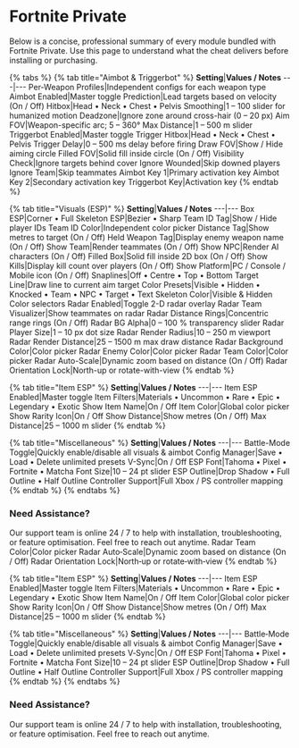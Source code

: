 # Fortnite Private

Below is a concise, professional summary of every module bundled with Fortnite Private. Use this page to understand what the cheat delivers before installing or purchasing.

{% tabs %}
{% tab title="Aimbot & Triggerbot" %}
**Setting**|**Values / Notes**
---|---
Per-Weapon Profiles|Independent configs for each weapon type
Aimbot Enabled|Master toggle
Prediction|Lead targets based on velocity (On / Off)
Hitbox|Head • Neck • Chest • Pelvis
Smoothing|1 – 100 slider for humanized motion
Deadzone|Ignore zone around cross-hair (0 – 20 px)
Aim FOV|Weapon-specific arc; 5 – 360°
Max Distance|1 – 500 m slider
Triggerbot Enabled|Master toggle
Trigger Hitbox|Head • Neck • Chest • Pelvis
Trigger Delay|0 – 500 ms delay before firing
Draw FOV|Show / Hide aiming circle
Filled FOV|Solid fill inside circle (On / Off)
Visibility Check|Ignore targets behind cover
Ignore Wounded|Skip downed players
Ignore Team|Skip teammates
Aimbot Key 1|Primary activation key
Aimbot Key 2|Secondary activation key
Triggerbot Key|Activation key
{% endtab %}

{% tab title="Visuals (ESP)" %}
**Setting**|**Values / Notes**
---|---
Box ESP|Corner • Full
Skeleton ESP|Bezier • Sharp
Team ID Tag|Show / Hide player IDs
Team ID Color|Independent color picker
Distance Tag|Show metres to target (On / Off)
Held Weapon Tag|Display enemy weapon name (On / Off)
Show Team|Render teammates (On / Off)
Show NPC|Render AI characters (On / Off)
Filled Box|Solid fill inside 2D box (On / Off)
Show Kills|Display kill count over players (On / Off)
Show Platform|PC / Console / Mobile icon (On / Off)
Snaplines|Off • Centre • Top • Bottom
Target Line|Draw line to current aim target
Color Presets|Visible • Hidden • Knocked • Team • NPC • Target • Text
Skeleton Color|Visible & Hidden Color selectors
Radar Enabled|Toggle 2-D radar overlay
Radar Team Visualizer|Show teammates on radar
Radar Distance Rings|Concentric range rings (On / Off)
Radar BG Alpha|0 – 100 % transparency slider
Radar Player Size|1 – 10 px dot size
Radar Render Radius|10 – 250 m viewport
Radar Render Distance|25 – 1500 m max draw distance
Radar Background Color|Color picker
Radar Enemy Color|Color picker
Radar Team Color|Color picker
Radar Auto-Scale|Dynamic zoom based on distance (On / Off)
Radar Orientation Lock|North-up or rotate-with-view
{% endtab %}

{% tab title="Item ESP" %}
**Setting**|**Values / Notes**
---|---
Item ESP Enabled|Master toggle
Item Filters|Materials • Uncommon • Rare • Epic • Legendary • Exotic
Show Item Name|On / Off
Item Color|Global color picker
Show Rarity Icon|On / Off
Show Distance|Show metres (On / Off)
Max Distance|25 – 1000 m slider
{% endtab %}

{% tab title="Miscellaneous" %}
**Setting**|**Values / Notes**
---|---
Battle-Mode Toggle|Quickly enable/disable all visuals & aimbot
Config Manager|Save • Load • Delete unlimited presets
V-Sync|On / Off
ESP Font|Tahoma • Pixel • Fortnite • Matcha
Font Size|10 – 24 pt slider
ESP Outline|Drop Shadow • Full Outline • Half Outline
Controller Support|Full Xbox / PS controller mapping
{% endtab %}
{% endtabs %}

### Need Assistance?
Our support team is online 24 / 7 to help with installation, troubleshooting, or feature optimisation. Feel free to reach out anytime.
Radar Team Color|Color picker
Radar Auto‑Scale|Dynamic zoom based on distance (On / Off)
Radar Orientation Lock|North‑up or rotate‑with‑view
{% endtab %}

{% tab title="Item ESP" %}
**Setting**|**Values / Notes**
---|---
Item ESP Enabled|Master toggle
Item Filters|Materials • Uncommon • Rare • Epic • Legendary • Exotic
Show Item Name|On / Off
Item Color|Global color picker
Show Rarity Icon|On / Off
Show Distance|Show metres (On / Off)
Max Distance|25 – 1000 m slider
{% endtab %}

{% tab title="Miscellaneous" %}
**Setting**|**Values / Notes**
---|---
Battle‑Mode Toggle|Quickly enable/disable all visuals & aimbot
Config Manager|Save • Load • Delete unlimited presets
V‑Sync|On / Off
ESP Font|Tahoma • Pixel • Fortnite • Matcha
Font Size|10 – 24 pt slider
ESP Outline|Drop Shadow • Full Outline • Half Outline
Controller Support|Full Xbox / PS controller mapping
{% endtab %}
{% endtabs %}

### Need Assistance?

Our support team is online 24 / 7 to help with installation, troubleshooting, or feature optimisation. Feel free to reach out anytime.
